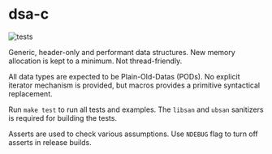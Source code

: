 
# dsa-c

![tests](https://github.com/abxh/dsa-c/actions/workflows/tests.yml/badge.svg?event=push)

Generic, header-only and performant data structures. New memory allocation is kept to a minimum. Not thread-friendly.

All data types are expected to be Plain-Old-Datas (PODs). No explicit iterator mechanism is provided, but
macros provides a primitive syntactical replacement.

Run `make test` to run all tests and examples. The `libsan` and `ubsan` sanitizers is required for building the tests.

Asserts are used to check various assumptions. Use `NDEBUG` flag to turn off asserts in release builds.
